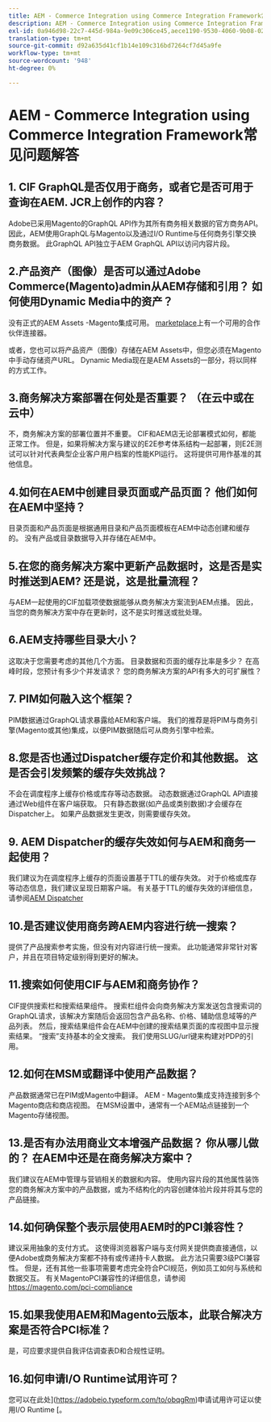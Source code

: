 ```yaml
---
title: AEM - Commerce Integration using Commerce Integration Framework常见问题解答
description: AEM - Commerce Integration using Commerce Integration Framework常见问题解答
exl-id: 0a946d98-22c7-445d-984a-9e09c306ce45,aece1190-9530-4060-9b08-022da7068987
translation-type: tm+mt
source-git-commit: d92a635d41cf1b14e109c316bd7264cf7d45a9fe
workflow-type: tm+mt
source-wordcount: '948'
ht-degree: 0%

---
```


# AEM - Commerce Integration using Commerce Integration Framework常见问题解答

## 1. CIF GraphQL是否仅用于商务，或者它是否可用于查询在AEM. JCR上创作的内容？

Adobe已采用Magento的GraphQL API作为其所有商务相关数据的官方商务API。 因此，AEM使用GraphQL与Magento以及通过I/O Runtime与任何商务引擎交换商务数据。 此GraphQL API独立于AEM GraphQL API以访问内容片段。

## 2.产品资产（图像）是否可以通过Adobe Commerce(Magento)admin从AEM存储和引用？ 如何使用Dynamic Media中的资产？

没有正式的AEM Assets -Magento集成可用。 [marketplace](https://marketplace.magento.com/bounteous-dam.html)上有一个可用的合作伙伴连接器。

或者，您也可以将产品资产（图像）存储在AEM Assets中，但您必须在Magento中手动存储资产URL。 Dynamic Media现在是AEM Assets的一部分，将以同样的方式工作。

## 3.商务解决方案部署在何处是否重要？ （在云中或在云中）

不，商务解决方案的部署位置并不重要。 CIF和AEM店无论部署模式如何，都能正常工作。 但是，如果将解决方案与建议的E2E参考体系结构一起部署，则E2E测试可以针对代表典型企业客户用户档案的性能KPI运行。 这将提供可用作基准的其他信息。

## 4.如何在AEM中创建目录页面或产品页面？ 他们如何在AEM中坚持？

目录页面和产品页面是根据通用目录和产品页面模板在AEM中动态创建和缓存的。 没有产品或目录数据导入并存储在AEM中。

## 5.在您的商务解决方案中更新产品数据时，这是否是实时推送到AEM? 还是说，这是批量流程？

与AEM一起使用的CIF加载项使数据能够从商务解决方案流到AEM点播。 因此，当您的商务解决方案中存在更新时，这不是实时推送或批处理。

## 6.AEM支持哪些目录大小？

这取决于您需要考虑的其他几个方面。 目录数据和页面的缓存比率是多少？ 在高峰时段，您预计有多少个并发请求？ 您的商务解决方案的API有多大的可扩展性？

## 7. PIM如何融入这个框架？

PIM数据通过GraphQL请求暴露给AEM和客户端。 我们的推荐是将PIM与商务引擎(Magento或其他)集成，以便PIM数据随后可从商务引擎中检索。

## 8.您是否也通过Dispatcher缓存定价和其他数据。 这是否会引发频繁的缓存失效挑战？

不会在调度程序上缓存价格或库存等动态数据。 动态数据通过GraphQL API直接通过Web组件在客户端获取。 只有静态数据(如产品或类别数据)才会缓存在Dispatcher上。 如果产品数据发生更改，则需要缓存失效。

## 9. AEM Dispatcher的缓存失效如何与AEM和商务一起使用？

我们建议为在调度程序上缓存的页面设置基于TTL的缓存失效。 对于价格或库存等动态信息，我们建议呈现日期客户端。 有关基于TTL的缓存失效的详细信息，请参阅[AEM Dispatcher](https://helpx.adobe.com/experience-manager/kb/optimizing-the-dispatcher-cache.html)

## 10.是否建议使用商务跨AEM内容进行统一搜索？

提供了产品搜索参考实施，但没有对内容进行统一搜索。 此功能通常非常针对客户，并且在项目特定级别得到更好的解决。

## 11.搜索如何使用CIF与AEM和商务协作？

CIF提供搜索栏和搜索结果组件。 搜索栏组件会向商务解决方案发送包含搜索词的GraphQL请求，该解决方案随后会返回包含产品名称、价格、辅助信息域等的产品列表。 然后，搜索结果组件会在AEM中创建的搜索结果页面的库视图中显示搜索结果。 “搜索”支持基本的全文搜索。 我们使用SLUG/url键来构建对PDP的引用。

## 12.如何在MSM或翻译中使用产品数据？

产品数据通常已在PIM或Magento中翻译。 AEM - Magento集成支持连接到多个Magento商店和商店视图。 在MSM设置中，通常有一个AEM站点链接到一个Magento存储视图。

## 13.是否有办法用商业文本增强产品数据？ 你从哪儿做的？ 在AEM中还是在商务解决方案中？

我们建议在AEM中管理与营销相关的数据和内容。 使用内容片段的其他属性装饰您的商务解决方案中的产品数据，或为不结构化的内容创建体验片段并将其与您的产品链接。

## 14.如何确保整个表示层使用AEM时的PCI兼容性？

建议采用抽象的支付方式。 这使得浏览器客户端与支付网关提供商直接通信，以便Adobe或商务解决方案都不持有或传递持卡人数据。 此方法只需要3级PCI兼容性。 但是，还有其他一些事项需要考虑完全符合PCI规范，例如员工如何与系统和数据交互。 有关MagentoPCI兼容性的详细信息，请参阅<https://magento.com/pci-compliance>

## 15.如果我使用AEM和Magento云版本，此联合解决方案是否符合PCI标准？

是，可应要求提供自我评估调查表D和合规性证明。

## 16.如何申请I/O Runtime试用许可？

您可以在此处](https://adobeio.typeform.com/to/obqgRm)申请试用许可证以使用I/O Runtime [。
